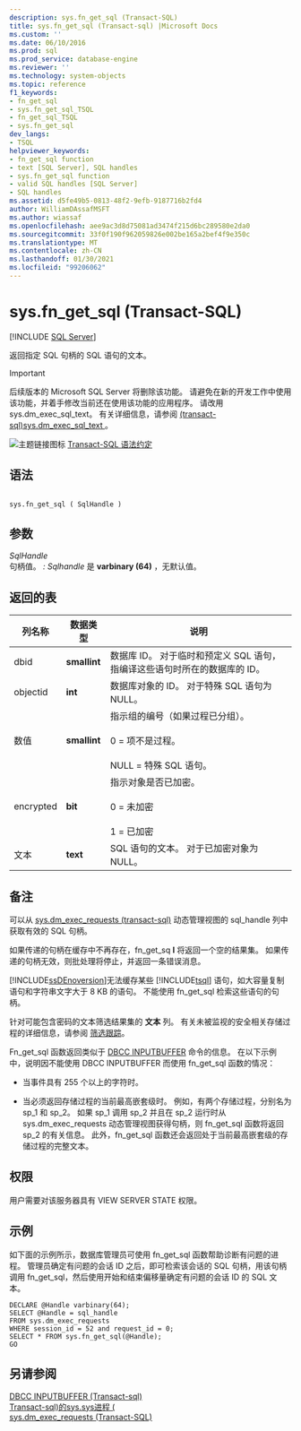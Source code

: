 ```yaml
---
description: sys.fn_get_sql (Transact-SQL)
title: sys.fn_get_sql (Transact-sql) |Microsoft Docs
ms.custom: ''
ms.date: 06/10/2016
ms.prod: sql
ms.prod_service: database-engine
ms.reviewer: ''
ms.technology: system-objects
ms.topic: reference
f1_keywords:
- fn_get_sql
- sys.fn_get_sql_TSQL
- fn_get_sql_TSQL
- sys.fn_get_sql
dev_langs:
- TSQL
helpviewer_keywords:
- fn_get_sql function
- text [SQL Server], SQL handles
- sys.fn_get_sql function
- valid SQL handles [SQL Server]
- SQL handles
ms.assetid: d5fe49b5-0813-48f2-9efb-9187716b2fd4
author: WilliamDAssafMSFT
ms.author: wiassaf
ms.openlocfilehash: aee9ac3d8d75081ad3474f215d6bc289580e2da0
ms.sourcegitcommit: 33f0f190f962059826e002be165a2bef4f9e350c
ms.translationtype: MT
ms.contentlocale: zh-CN
ms.lasthandoff: 01/30/2021
ms.locfileid: "99206062"
---
```

# <a name="sysfn_get_sql-transact-sql"></a>sys.fn_get_sql (Transact-SQL)
[!INCLUDE [SQL Server](../../includes/applies-to-version/sqlserver.md)]

  返回指定 SQL 句柄的 SQL 语句的文本。  
  
> [!IMPORTANT]  
>  后续版本的 Microsoft SQL Server 将删除该功能。 请避免在新的开发工作中使用该功能，并着手修改当前还在使用该功能的应用程序。 请改用 sys.dm_exec_sql_text。 有关详细信息，请参阅 [&#40;transact-sql&#41;sys.dm_exec_sql_text ](../../relational-databases/system-dynamic-management-views/sys-dm-exec-sql-text-transact-sql.md)。  
  
 
  
 ![主题链接图标](../../database-engine/configure-windows/media/topic-link.gif "“主题链接”图标") [Transact-SQL 语法约定](../../t-sql/language-elements/transact-sql-syntax-conventions-transact-sql.md)  
  
## <a name="syntax"></a>语法  
  
```  
  
sys.fn_get_sql ( SqlHandle )  
```  
  
## <a name="arguments"></a>参数  
 *SqlHandle*  
 句柄值。 *: Sqlhandle* 是 **varbinary (64)** ，无默认值。  
  
## <a name="tables-returned"></a>返回的表  
  
|列名称|数据类型|说明|  
|-----------------|---------------|-----------------|  
|dbid|**smallint**|数据库 ID。 对于临时和预定义 SQL 语句，指编译这些语句时所在的数据库的 ID。|  
|objectid|**int**|数据库对象的 ID。 对于特殊 SQL 语句为 NULL。|  
|数值|**smallint**|指示组的编号（如果过程已分组）。<br /><br /> 0 = 项不是过程。<br /><br /> NULL = 特殊 SQL 语句。|  
|encrypted|**bit**|指示对象是否已加密。<br /><br /> 0 = 未加密<br /><br /> 1 = 已加密|  
|文本|**text**|SQL 语句的文本。 对于已加密对象为 NULL。|  
  
## <a name="remarks"></a>备注  
 可以从 [sys.dm_exec_requests &#40;transact-sql&#41;](../../relational-databases/system-dynamic-management-views/sys-dm-exec-requests-transact-sql.md) 动态管理视图的 sql_handle 列中获取有效的 SQL 句柄。  
  
 如果传递的句柄在缓存中不再存在，fn_get_sq **l** 将返回一个空的结果集。 如果传递的句柄无效，则批处理将停止，并返回一条错误消息。  
  
 [!INCLUDE[ssDEnoversion](../../includes/ssdenoversion-md.md)]无法缓存某些 [!INCLUDE[tsql](../../includes/tsql-md.md)] 语句，如大容量复制语句和字符串文字大于 8 KB 的语句。 不能使用 fn_get_sql 检索这些语句的句柄。  
  
 针对可能包含密码的文本筛选结果集的 **文本** 列。 有关未被监视的安全相关存储过程的详细信息，请参阅 [筛选跟踪](../../relational-databases/sql-trace/filter-a-trace.md)。  
  
 Fn_get_sql 函数返回类似于 [DBCC INPUTBUFFER](../../t-sql/database-console-commands/dbcc-inputbuffer-transact-sql.md) 命令的信息。 在以下示例中，说明因不能使用 DBCC INPUTBUFFER 而使用 fn_get_sql 函数的情况：  
  
-   当事件具有 255 个以上的字符时。  
  
-   当必须返回存储过程的当前最高嵌套级时。 例如，有两个存储过程，分别名为 sp_1 和 sp_2。 如果 sp_1 调用 sp_2 并且在 sp_2 运行时从 sys.dm_exec_requests 动态管理视图获得句柄，则 fn_get_sql 函数将返回 sp_2 的有关信息。 此外，fn_get_sql 函数还会返回处于当前最高嵌套级的存储过程的完整文本。  
  
## <a name="permissions"></a>权限  
 用户需要对该服务器具有 VIEW SERVER STATE 权限。  
  
## <a name="examples"></a>示例  
 如下面的示例所示，数据库管理员可使用 fn_get_sql 函数帮助诊断有问题的进程。 管理员确定有问题的会话 ID 之后，即可检索该会话的 SQL 句柄，用该句柄调用 fn_get_sql，然后使用开始和结束偏移量确定有问题的会话 ID 的 SQL 文本。  
  
```  
DECLARE @Handle varbinary(64);  
SELECT @Handle = sql_handle   
FROM sys.dm_exec_requests   
WHERE session_id = 52 and request_id = 0;  
SELECT * FROM sys.fn_get_sql(@Handle);  
GO  
```  
  
## <a name="see-also"></a>另请参阅  
 [DBCC INPUTBUFFER &#40;Transact-sql&#41;](../../t-sql/database-console-commands/dbcc-inputbuffer-transact-sql.md)   
 [ Transact-sql&#41;的sys.sys进程 &#40;](../../relational-databases/system-compatibility-views/sys-sysprocesses-transact-sql.md)   
 [sys.dm_exec_requests (Transact-SQL)](../../relational-databases/system-dynamic-management-views/sys-dm-exec-requests-transact-sql.md)  
  
  
